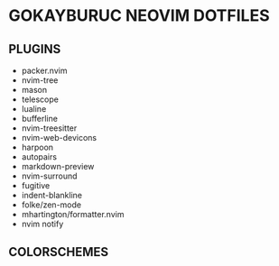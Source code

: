 # GOKAYBURUC NEOVIM DOTFILES

## PLUGINS

* packer.nvim
* nvim-tree
* mason
* telescope
* lualine
* bufferline
* nvim-treesitter
* nvim-web-devicons
* harpoon
* autopairs
* markdown-preview
* nvim-surround
* fugitive
* indent-blankline
* folke/zen-mode
* mhartington/formatter.nvim
* nvim notify

## COLORSCHEMES
